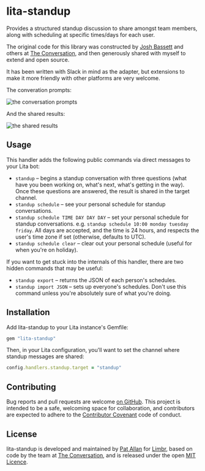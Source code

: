 # lita-standup

Provides a structured standup discussion to share amongst team members, along with scheduling at specific times/days for each user.

The original code for this library was constructed by [Josh Bassett](https://twitter.com/nullobject) and others at [The Conversation](https://theconversation.com/au), and then generously shared with myself to extend and open source.

It has been written with Slack in mind as the adapter, but extensions to make it more friendly with other platforms are very welcome.

The converation prompts:

![the conversation prompts](https://pat-public.s3.amazonaws.com/lita-standup-conversation.png)

And the shared results:

![the shared results](https://pat-public.s3.amazonaws.com/lita-standup-results.png)

## Usage

This handler adds the following public commands via direct messages to your Lita bot:

* `standup` – begins a standup conversation with three questions (what have you been working on, what's next, what's getting in the way). Once these questions are answered, the result is shared in the target channel.
* `standup schedule` – see your personal schedule for standup conversations.
* `standup schedule TIME DAY DAY DAY` – set your personal schedule for standup conversations. e.g. `standup schedule 10:00 monday tuesday friday`. All days are accepted, and the time is 24 hours, and respects the user's time zone if set (otherwise, defaults to UTC).
* `standup schedule clear` – clear out your personal schedule (useful for when you're on holiday).

If you want to get stuck into the internals of this handler, there are two hidden commands that may be useful:

* `standup export` – returns the JSON of each person's schedules.
* `standup import JSON` – sets up everyone's schedules. Don't use this command unless you're absolutely sure of what you're doing.

## Installation

Add lita-standup to your Lita instance's Gemfile:

```ruby
gem "lita-standup"
```

Then, in your Lita configuration, you'll want to set the channel where standup messages are shared:

```ruby
config.handlers.standup.target = "standup"
```

## Contributing

Bug reports and pull requests are welcome [on GitHub](https://github.com/limbr/lita-standup). This project is intended to be a safe, welcoming space for collaboration, and contributors are expected to adhere to the [Contributor Covenant](http://contributor-covenant.org) code of conduct.

## License

lita-standup is developed and maintained by [Pat Allan](https://freelancing-gods.com) for [Limbr](https://limbr.org), based on code by the team at [The Conversation](https://theconversation.com/au), and is released under the open [MIT Licence](https://opensource.org/licenses/MIT).
